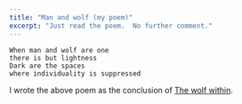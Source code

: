 ```yaml
---
title: "Man and wolf (my poem)"
excerpt: "Just read the poem.  No further comment."
---
```


```
When man and wolf are one
there is but lightness
Dark are the spaces
where individuality is suppressed
```

I wrote the above poem as the conclusion of [The wolf
within](https://protesilaos.com/commentary/2024-08-29-wolf-within/).
